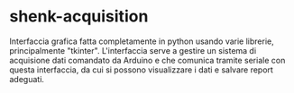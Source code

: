 # shenk-acquisition
Interfaccia grafica fatta completamente in python usando varie librerie, principalmente "tkinter".
L'interfaccia serve a gestire un sistema di acquisione dati comandato da Arduino e che comunica tramite seriale con questa interfaccia, da cui si possono visualizzare i dati e salvare report adeguati.
